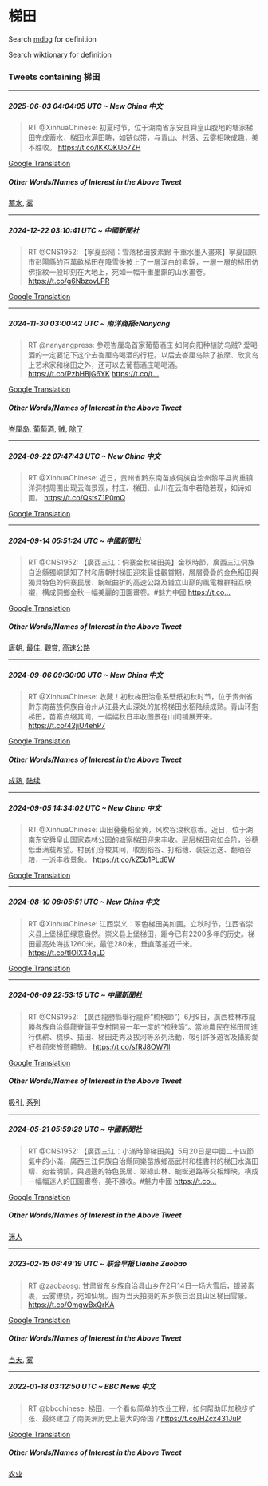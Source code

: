 # 梯田

Search [mdbg](https://www.mdbg.net/chinese/dictionary?page=worddict&wdrst=0&wdqb=梯田) for definition

Search [wiktionary](https://en.wiktionary.org/wiki/梯田) for definition

### Tweets containing 梯田

___
##### 2025-06-03 04:04:05 UTC ~ New China 中文
> RT @XinhuaChinese: 初夏时节，位于湖南省东安县舜皇山腹地的塘家梯田完成蓄水，梯田水满田畴，如链似带，与青山、村落、云雾相映成趣，美不胜收。 https://t.co/IKKQKUo7ZH

[Google Translation](https://translate.google.com/?hi=en&tab=TT&sl=zh-CN&tl=en&op=translate&text=RT+%40XinhuaChinese%3A+%E5%88%9D%E5%A4%8F%E6%97%B6%E8%8A%82%EF%BC%8C%E4%BD%8D%E4%BA%8E%E6%B9%96%E5%8D%97%E7%9C%81%E4%B8%9C%E5%AE%89%E5%8E%BF%E8%88%9C%E7%9A%87%E5%B1%B1%E8%85%B9%E5%9C%B0%E7%9A%84%E5%A1%98%E5%AE%B6%E6%A2%AF%E7%94%B0%E5%AE%8C%E6%88%90%E8%93%84%E6%B0%B4%EF%BC%8C%E6%A2%AF%E7%94%B0%E6%B0%B4%E6%BB%A1%E7%94%B0%E7%95%B4%EF%BC%8C%E5%A6%82%E9%93%BE%E4%BC%BC%E5%B8%A6%EF%BC%8C%E4%B8%8E%E9%9D%92%E5%B1%B1%E3%80%81%E6%9D%91%E8%90%BD%E3%80%81%E4%BA%91%E9%9B%BE%E7%9B%B8%E6%98%A0%E6%88%90%E8%B6%A3%EF%BC%8C%E7%BE%8E%E4%B8%8D%E8%83%9C%E6%94%B6%E3%80%82+https%3A%2F%2Ft.co%2FIKKQKUo7ZH)
##### Other Words/Names of Interest in the Above Tweet
[蓄水](蓄水.md), [雾](雾.md)
___
##### 2024-12-22 03:10:41 UTC ~ 中國新聞社
> RT @CNS1952: 【寧夏彭陽：雪落梯田披素錦 千重水墨入畫來】寧夏固原市彭陽縣的百萬畝梯田在降雪後披上了一層潔白的素錦，一層一層的梯田仿佛指紋一般印刻在大地上，宛如一幅千重墨韻的山水畫卷。 https://t.co/g6NbzovLPR

[Google Translation](https://translate.google.com/?hi=en&tab=TT&sl=zh-CN&tl=en&op=translate&text=RT+%40CNS1952%3A+%E3%80%90%E5%AF%A7%E5%A4%8F%E5%BD%AD%E9%99%BD%EF%BC%9A%E9%9B%AA%E8%90%BD%E6%A2%AF%E7%94%B0%E6%8A%AB%E7%B4%A0%E9%8C%A6+%E5%8D%83%E9%87%8D%E6%B0%B4%E5%A2%A8%E5%85%A5%E7%95%AB%E4%BE%86%E3%80%91%E5%AF%A7%E5%A4%8F%E5%9B%BA%E5%8E%9F%E5%B8%82%E5%BD%AD%E9%99%BD%E7%B8%A3%E7%9A%84%E7%99%BE%E8%90%AC%E7%95%9D%E6%A2%AF%E7%94%B0%E5%9C%A8%E9%99%8D%E9%9B%AA%E5%BE%8C%E6%8A%AB%E4%B8%8A%E4%BA%86%E4%B8%80%E5%B1%A4%E6%BD%94%E7%99%BD%E7%9A%84%E7%B4%A0%E9%8C%A6%EF%BC%8C%E4%B8%80%E5%B1%A4%E4%B8%80%E5%B1%A4%E7%9A%84%E6%A2%AF%E7%94%B0%E4%BB%BF%E4%BD%9B%E6%8C%87%E7%B4%8B%E4%B8%80%E8%88%AC%E5%8D%B0%E5%88%BB%E5%9C%A8%E5%A4%A7%E5%9C%B0%E4%B8%8A%EF%BC%8C%E5%AE%9B%E5%A6%82%E4%B8%80%E5%B9%85%E5%8D%83%E9%87%8D%E5%A2%A8%E9%9F%BB%E7%9A%84%E5%B1%B1%E6%B0%B4%E7%95%AB%E5%8D%B7%E3%80%82+https%3A%2F%2Ft.co%2Fg6NbzovLPR)
___
##### 2024-11-30 03:00:42 UTC ~ 南洋商报eNanyang
> RT @nanyangpress: 参观峇厘岛首家葡萄酒庄 如何向阳种植防鸟贼? 爱喝酒的一定要记下这个去峇厘岛喝酒的行程。以后去峇厘岛除了按摩、欣赏岛上艺术家和梯田之外，还可以去葡萄酒庄喝喝酒。https://t.co/PzbHBjG6YK https://t.co/t…

[Google Translation](https://translate.google.com/?hi=en&tab=TT&sl=zh-CN&tl=en&op=translate&text=RT+%40nanyangpress%3A+%E5%8F%82%E8%A7%82%E5%B3%87%E5%8E%98%E5%B2%9B%E9%A6%96%E5%AE%B6%E8%91%A1%E8%90%84%E9%85%92%E5%BA%84+%E5%A6%82%E4%BD%95%E5%90%91%E9%98%B3%E7%A7%8D%E6%A4%8D%E9%98%B2%E9%B8%9F%E8%B4%BC%3F+%E7%88%B1%E5%96%9D%E9%85%92%E7%9A%84%E4%B8%80%E5%AE%9A%E8%A6%81%E8%AE%B0%E4%B8%8B%E8%BF%99%E4%B8%AA%E5%8E%BB%E5%B3%87%E5%8E%98%E5%B2%9B%E5%96%9D%E9%85%92%E7%9A%84%E8%A1%8C%E7%A8%8B%E3%80%82%E4%BB%A5%E5%90%8E%E5%8E%BB%E5%B3%87%E5%8E%98%E5%B2%9B%E9%99%A4%E4%BA%86%E6%8C%89%E6%91%A9%E3%80%81%E6%AC%A3%E8%B5%8F%E5%B2%9B%E4%B8%8A%E8%89%BA%E6%9C%AF%E5%AE%B6%E5%92%8C%E6%A2%AF%E7%94%B0%E4%B9%8B%E5%A4%96%EF%BC%8C%E8%BF%98%E5%8F%AF%E4%BB%A5%E5%8E%BB%E8%91%A1%E8%90%84%E9%85%92%E5%BA%84%E5%96%9D%E5%96%9D%E9%85%92%E3%80%82https%3A%2F%2Ft.co%2FPzbHBjG6YK+https%3A%2F%2Ft.co%2Ft%E2%80%A6)
##### Other Words/Names of Interest in the Above Tweet
[峇厘岛](峇厘岛.md), [葡萄酒](葡萄酒.md), [贼](贼.md), [除了](除了.md)
___
##### 2024-09-22 07:47:43 UTC ~ New China 中文
> RT @XinhuaChinese: 近日，贵州省黔东南苗族侗族自治州黎平县尚重镇洋洞村周围出现云海景观，村庄、梯田、山川在云海中若隐若现，如诗如画。 https://t.co/QstsZ1P0mQ

[Google Translation](https://translate.google.com/?hi=en&tab=TT&sl=zh-CN&tl=en&op=translate&text=RT+%40XinhuaChinese%3A+%E8%BF%91%E6%97%A5%EF%BC%8C%E8%B4%B5%E5%B7%9E%E7%9C%81%E9%BB%94%E4%B8%9C%E5%8D%97%E8%8B%97%E6%97%8F%E4%BE%97%E6%97%8F%E8%87%AA%E6%B2%BB%E5%B7%9E%E9%BB%8E%E5%B9%B3%E5%8E%BF%E5%B0%9A%E9%87%8D%E9%95%87%E6%B4%8B%E6%B4%9E%E6%9D%91%E5%91%A8%E5%9B%B4%E5%87%BA%E7%8E%B0%E4%BA%91%E6%B5%B7%E6%99%AF%E8%A7%82%EF%BC%8C%E6%9D%91%E5%BA%84%E3%80%81%E6%A2%AF%E7%94%B0%E3%80%81%E5%B1%B1%E5%B7%9D%E5%9C%A8%E4%BA%91%E6%B5%B7%E4%B8%AD%E8%8B%A5%E9%9A%90%E8%8B%A5%E7%8E%B0%EF%BC%8C%E5%A6%82%E8%AF%97%E5%A6%82%E7%94%BB%E3%80%82+https%3A%2F%2Ft.co%2FQstsZ1P0mQ)
___
##### 2024-09-14 05:51:24 UTC ~ 中國新聞社
> RT @CNS1952: 【廣西三江：侗寨金秋梯田美】金秋時節，廣西三江侗族自治縣獨峒鎮知了村和唐朝村梯田迎來最佳觀賞期，層層疊疊的金色稻田與獨具特色的侗寨民居、蜿蜒曲折的高速公路及聳立山巔的風電機群相互映襯，構成侗鄉金秋一幅美麗的田園畫卷。#魅力中國 https://t.co…

[Google Translation](https://translate.google.com/?hi=en&tab=TT&sl=zh-CN&tl=en&op=translate&text=RT+%40CNS1952%3A+%E3%80%90%E5%BB%A3%E8%A5%BF%E4%B8%89%E6%B1%9F%EF%BC%9A%E4%BE%97%E5%AF%A8%E9%87%91%E7%A7%8B%E6%A2%AF%E7%94%B0%E7%BE%8E%E3%80%91%E9%87%91%E7%A7%8B%E6%99%82%E7%AF%80%EF%BC%8C%E5%BB%A3%E8%A5%BF%E4%B8%89%E6%B1%9F%E4%BE%97%E6%97%8F%E8%87%AA%E6%B2%BB%E7%B8%A3%E7%8D%A8%E5%B3%92%E9%8E%AE%E7%9F%A5%E4%BA%86%E6%9D%91%E5%92%8C%E5%94%90%E6%9C%9D%E6%9D%91%E6%A2%AF%E7%94%B0%E8%BF%8E%E4%BE%86%E6%9C%80%E4%BD%B3%E8%A7%80%E8%B3%9E%E6%9C%9F%EF%BC%8C%E5%B1%A4%E5%B1%A4%E7%96%8A%E7%96%8A%E7%9A%84%E9%87%91%E8%89%B2%E7%A8%BB%E7%94%B0%E8%88%87%E7%8D%A8%E5%85%B7%E7%89%B9%E8%89%B2%E7%9A%84%E4%BE%97%E5%AF%A8%E6%B0%91%E5%B1%85%E3%80%81%E8%9C%BF%E8%9C%92%E6%9B%B2%E6%8A%98%E7%9A%84%E9%AB%98%E9%80%9F%E5%85%AC%E8%B7%AF%E5%8F%8A%E8%81%B3%E7%AB%8B%E5%B1%B1%E5%B7%94%E7%9A%84%E9%A2%A8%E9%9B%BB%E6%A9%9F%E7%BE%A4%E7%9B%B8%E4%BA%92%E6%98%A0%E8%A5%AF%EF%BC%8C%E6%A7%8B%E6%88%90%E4%BE%97%E9%84%89%E9%87%91%E7%A7%8B%E4%B8%80%E5%B9%85%E7%BE%8E%E9%BA%97%E7%9A%84%E7%94%B0%E5%9C%92%E7%95%AB%E5%8D%B7%E3%80%82%23%E9%AD%85%E5%8A%9B%E4%B8%AD%E5%9C%8B+https%3A%2F%2Ft.co%E2%80%A6)
##### Other Words/Names of Interest in the Above Tweet
[唐朝](唐朝.md), [最佳](最佳.md), [觀賞](觀賞.md), [高速公路](高速公路.md)
___
##### 2024-09-06 09:30:00 UTC ~ New China 中文
> RT @XinhuaChinese: 收藏！初秋梯田治愈系壁纸初秋时节，位于贵州省黔东南苗族侗族自治州从江县大山深处的加榜梯田水稻陆续成熟。青山环抱梯田，苗寨点缀其间，一幅幅秋日丰收图景在山间铺展开来。 https://t.co/42jiU4ehP7

[Google Translation](https://translate.google.com/?hi=en&tab=TT&sl=zh-CN&tl=en&op=translate&text=RT+%40XinhuaChinese%3A+%E6%94%B6%E8%97%8F%EF%BC%81%E5%88%9D%E7%A7%8B%E6%A2%AF%E7%94%B0%E6%B2%BB%E6%84%88%E7%B3%BB%E5%A3%81%E7%BA%B8%E5%88%9D%E7%A7%8B%E6%97%B6%E8%8A%82%EF%BC%8C%E4%BD%8D%E4%BA%8E%E8%B4%B5%E5%B7%9E%E7%9C%81%E9%BB%94%E4%B8%9C%E5%8D%97%E8%8B%97%E6%97%8F%E4%BE%97%E6%97%8F%E8%87%AA%E6%B2%BB%E5%B7%9E%E4%BB%8E%E6%B1%9F%E5%8E%BF%E5%A4%A7%E5%B1%B1%E6%B7%B1%E5%A4%84%E7%9A%84%E5%8A%A0%E6%A6%9C%E6%A2%AF%E7%94%B0%E6%B0%B4%E7%A8%BB%E9%99%86%E7%BB%AD%E6%88%90%E7%86%9F%E3%80%82%E9%9D%92%E5%B1%B1%E7%8E%AF%E6%8A%B1%E6%A2%AF%E7%94%B0%EF%BC%8C%E8%8B%97%E5%AF%A8%E7%82%B9%E7%BC%80%E5%85%B6%E9%97%B4%EF%BC%8C%E4%B8%80%E5%B9%85%E5%B9%85%E7%A7%8B%E6%97%A5%E4%B8%B0%E6%94%B6%E5%9B%BE%E6%99%AF%E5%9C%A8%E5%B1%B1%E9%97%B4%E9%93%BA%E5%B1%95%E5%BC%80%E6%9D%A5%E3%80%82+https%3A%2F%2Ft.co%2F42jiU4ehP7)
##### Other Words/Names of Interest in the Above Tweet
[成熟](成熟.md), [陆续](陆续.md)
___
##### 2024-09-05 14:34:02 UTC ~ New China 中文
> RT @XinhuaChinese: 山田叠叠稻金黄，风吹谷浪秋意香。近日，位于湖南东安舜皇山国家森林公园的塘家梯田迎来丰收。层层梯田宛如金阶，谷穗低垂满载希望。村民们穿梭其间，收割稻谷、打稻穗、装袋运送、翻晒谷粮，一派丰收景象。 https://t.co/kZ5b1PLd6W

[Google Translation](https://translate.google.com/?hi=en&tab=TT&sl=zh-CN&tl=en&op=translate&text=RT+%40XinhuaChinese%3A+%E5%B1%B1%E7%94%B0%E5%8F%A0%E5%8F%A0%E7%A8%BB%E9%87%91%E9%BB%84%EF%BC%8C%E9%A3%8E%E5%90%B9%E8%B0%B7%E6%B5%AA%E7%A7%8B%E6%84%8F%E9%A6%99%E3%80%82%E8%BF%91%E6%97%A5%EF%BC%8C%E4%BD%8D%E4%BA%8E%E6%B9%96%E5%8D%97%E4%B8%9C%E5%AE%89%E8%88%9C%E7%9A%87%E5%B1%B1%E5%9B%BD%E5%AE%B6%E6%A3%AE%E6%9E%97%E5%85%AC%E5%9B%AD%E7%9A%84%E5%A1%98%E5%AE%B6%E6%A2%AF%E7%94%B0%E8%BF%8E%E6%9D%A5%E4%B8%B0%E6%94%B6%E3%80%82%E5%B1%82%E5%B1%82%E6%A2%AF%E7%94%B0%E5%AE%9B%E5%A6%82%E9%87%91%E9%98%B6%EF%BC%8C%E8%B0%B7%E7%A9%97%E4%BD%8E%E5%9E%82%E6%BB%A1%E8%BD%BD%E5%B8%8C%E6%9C%9B%E3%80%82%E6%9D%91%E6%B0%91%E4%BB%AC%E7%A9%BF%E6%A2%AD%E5%85%B6%E9%97%B4%EF%BC%8C%E6%94%B6%E5%89%B2%E7%A8%BB%E8%B0%B7%E3%80%81%E6%89%93%E7%A8%BB%E7%A9%97%E3%80%81%E8%A3%85%E8%A2%8B%E8%BF%90%E9%80%81%E3%80%81%E7%BF%BB%E6%99%92%E8%B0%B7%E7%B2%AE%EF%BC%8C%E4%B8%80%E6%B4%BE%E4%B8%B0%E6%94%B6%E6%99%AF%E8%B1%A1%E3%80%82+https%3A%2F%2Ft.co%2FkZ5b1PLd6W)
___
##### 2024-08-10 08:05:51 UTC ~ New China 中文
> RT @XinhuaChinese: 江西崇义：翠色梯田美如画。立秋时节，江西省崇义县上堡梯田绿意盎然。崇义县上堡梯田，距今已有2200多年的历史。梯田最高处海拔1260米，最低280米，垂直落差近千米。 https://t.co/tIOIX34qLD

[Google Translation](https://translate.google.com/?hi=en&tab=TT&sl=zh-CN&tl=en&op=translate&text=RT+%40XinhuaChinese%3A+%E6%B1%9F%E8%A5%BF%E5%B4%87%E4%B9%89%EF%BC%9A%E7%BF%A0%E8%89%B2%E6%A2%AF%E7%94%B0%E7%BE%8E%E5%A6%82%E7%94%BB%E3%80%82%E7%AB%8B%E7%A7%8B%E6%97%B6%E8%8A%82%EF%BC%8C%E6%B1%9F%E8%A5%BF%E7%9C%81%E5%B4%87%E4%B9%89%E5%8E%BF%E4%B8%8A%E5%A0%A1%E6%A2%AF%E7%94%B0%E7%BB%BF%E6%84%8F%E7%9B%8E%E7%84%B6%E3%80%82%E5%B4%87%E4%B9%89%E5%8E%BF%E4%B8%8A%E5%A0%A1%E6%A2%AF%E7%94%B0%EF%BC%8C%E8%B7%9D%E4%BB%8A%E5%B7%B2%E6%9C%892200%E5%A4%9A%E5%B9%B4%E7%9A%84%E5%8E%86%E5%8F%B2%E3%80%82%E6%A2%AF%E7%94%B0%E6%9C%80%E9%AB%98%E5%A4%84%E6%B5%B7%E6%8B%941260%E7%B1%B3%EF%BC%8C%E6%9C%80%E4%BD%8E280%E7%B1%B3%EF%BC%8C%E5%9E%82%E7%9B%B4%E8%90%BD%E5%B7%AE%E8%BF%91%E5%8D%83%E7%B1%B3%E3%80%82+https%3A%2F%2Ft.co%2FtIOIX34qLD)
___
##### 2024-06-09 22:53:15 UTC ~ 中國新聞社
> RT @CNS1952: 【廣西龍勝縣舉行龍脊“梳秧節”】6月9日，廣西桂林市龍勝各族自治縣龍脊鎮平安村開展一年一度的“梳秧節”。當地農民在梯田間進行偶耕、梳秧、插田、梯田走秀及拔河等系列活動，吸引許多遊客及攝影愛好者前來旅遊體驗。 https://t.co/sfRJ8OW7ll

[Google Translation](https://translate.google.com/?hi=en&tab=TT&sl=zh-CN&tl=en&op=translate&text=RT+%40CNS1952%3A+%E3%80%90%E5%BB%A3%E8%A5%BF%E9%BE%8D%E5%8B%9D%E7%B8%A3%E8%88%89%E8%A1%8C%E9%BE%8D%E8%84%8A%E2%80%9C%E6%A2%B3%E7%A7%A7%E7%AF%80%E2%80%9D%E3%80%916%E6%9C%889%E6%97%A5%EF%BC%8C%E5%BB%A3%E8%A5%BF%E6%A1%82%E6%9E%97%E5%B8%82%E9%BE%8D%E5%8B%9D%E5%90%84%E6%97%8F%E8%87%AA%E6%B2%BB%E7%B8%A3%E9%BE%8D%E8%84%8A%E9%8E%AE%E5%B9%B3%E5%AE%89%E6%9D%91%E9%96%8B%E5%B1%95%E4%B8%80%E5%B9%B4%E4%B8%80%E5%BA%A6%E7%9A%84%E2%80%9C%E6%A2%B3%E7%A7%A7%E7%AF%80%E2%80%9D%E3%80%82%E7%95%B6%E5%9C%B0%E8%BE%B2%E6%B0%91%E5%9C%A8%E6%A2%AF%E7%94%B0%E9%96%93%E9%80%B2%E8%A1%8C%E5%81%B6%E8%80%95%E3%80%81%E6%A2%B3%E7%A7%A7%E3%80%81%E6%8F%92%E7%94%B0%E3%80%81%E6%A2%AF%E7%94%B0%E8%B5%B0%E7%A7%80%E5%8F%8A%E6%8B%94%E6%B2%B3%E7%AD%89%E7%B3%BB%E5%88%97%E6%B4%BB%E5%8B%95%EF%BC%8C%E5%90%B8%E5%BC%95%E8%A8%B1%E5%A4%9A%E9%81%8A%E5%AE%A2%E5%8F%8A%E6%94%9D%E5%BD%B1%E6%84%9B%E5%A5%BD%E8%80%85%E5%89%8D%E4%BE%86%E6%97%85%E9%81%8A%E9%AB%94%E9%A9%97%E3%80%82+https%3A%2F%2Ft.co%2FsfRJ8OW7ll)
##### Other Words/Names of Interest in the Above Tweet
[吸引](吸引.md), [系列](系列.md)
___
##### 2024-05-21 05:59:29 UTC ~ 中國新聞社
> RT @CNS1952: 【廣西三江：小滿時節梯田美】5月20日是中國二十四節氣中的小滿，廣西三江侗族自治縣同樂苗族鄉高武村和桂書村的梯田水滿田疇、宛若明鏡，與週邊的特色民居、翠綠山林、蜿蜒道路等交相輝映，構成一幅幅迷人的田園畫卷，美不勝收。#魅力中國 https://t.co…

[Google Translation](https://translate.google.com/?hi=en&tab=TT&sl=zh-CN&tl=en&op=translate&text=RT+%40CNS1952%3A+%E3%80%90%E5%BB%A3%E8%A5%BF%E4%B8%89%E6%B1%9F%EF%BC%9A%E5%B0%8F%E6%BB%BF%E6%99%82%E7%AF%80%E6%A2%AF%E7%94%B0%E7%BE%8E%E3%80%915%E6%9C%8820%E6%97%A5%E6%98%AF%E4%B8%AD%E5%9C%8B%E4%BA%8C%E5%8D%81%E5%9B%9B%E7%AF%80%E6%B0%A3%E4%B8%AD%E7%9A%84%E5%B0%8F%E6%BB%BF%EF%BC%8C%E5%BB%A3%E8%A5%BF%E4%B8%89%E6%B1%9F%E4%BE%97%E6%97%8F%E8%87%AA%E6%B2%BB%E7%B8%A3%E5%90%8C%E6%A8%82%E8%8B%97%E6%97%8F%E9%84%89%E9%AB%98%E6%AD%A6%E6%9D%91%E5%92%8C%E6%A1%82%E6%9B%B8%E6%9D%91%E7%9A%84%E6%A2%AF%E7%94%B0%E6%B0%B4%E6%BB%BF%E7%94%B0%E7%96%87%E3%80%81%E5%AE%9B%E8%8B%A5%E6%98%8E%E9%8F%A1%EF%BC%8C%E8%88%87%E9%80%B1%E9%82%8A%E7%9A%84%E7%89%B9%E8%89%B2%E6%B0%91%E5%B1%85%E3%80%81%E7%BF%A0%E7%B6%A0%E5%B1%B1%E6%9E%97%E3%80%81%E8%9C%BF%E8%9C%92%E9%81%93%E8%B7%AF%E7%AD%89%E4%BA%A4%E7%9B%B8%E8%BC%9D%E6%98%A0%EF%BC%8C%E6%A7%8B%E6%88%90%E4%B8%80%E5%B9%85%E5%B9%85%E8%BF%B7%E4%BA%BA%E7%9A%84%E7%94%B0%E5%9C%92%E7%95%AB%E5%8D%B7%EF%BC%8C%E7%BE%8E%E4%B8%8D%E5%8B%9D%E6%94%B6%E3%80%82%23%E9%AD%85%E5%8A%9B%E4%B8%AD%E5%9C%8B+https%3A%2F%2Ft.co%E2%80%A6)
##### Other Words/Names of Interest in the Above Tweet
[迷人](迷人.md)
___
##### 2023-02-15 06:49:19 UTC ~ 联合早报 Lianhe Zaobao
> RT @zaobaosg: 甘肃省东乡族自治县山乡在2月14日一场大雪后，银装素裹，云雾缭绕，宛如仙境。图为当天拍摄的东乡族自治县山区梯田雪景。https://t.co/OmgwBxQrKA

[Google Translation](https://translate.google.com/?hi=en&tab=TT&sl=zh-CN&tl=en&op=translate&text=RT+%40zaobaosg%3A+%E7%94%98%E8%82%83%E7%9C%81%E4%B8%9C%E4%B9%A1%E6%97%8F%E8%87%AA%E6%B2%BB%E5%8E%BF%E5%B1%B1%E4%B9%A1%E5%9C%A82%E6%9C%8814%E6%97%A5%E4%B8%80%E5%9C%BA%E5%A4%A7%E9%9B%AA%E5%90%8E%EF%BC%8C%E9%93%B6%E8%A3%85%E7%B4%A0%E8%A3%B9%EF%BC%8C%E4%BA%91%E9%9B%BE%E7%BC%AD%E7%BB%95%EF%BC%8C%E5%AE%9B%E5%A6%82%E4%BB%99%E5%A2%83%E3%80%82%E5%9B%BE%E4%B8%BA%E5%BD%93%E5%A4%A9%E6%8B%8D%E6%91%84%E7%9A%84%E4%B8%9C%E4%B9%A1%E6%97%8F%E8%87%AA%E6%B2%BB%E5%8E%BF%E5%B1%B1%E5%8C%BA%E6%A2%AF%E7%94%B0%E9%9B%AA%E6%99%AF%E3%80%82https%3A%2F%2Ft.co%2FOmgwBxQrKA)
##### Other Words/Names of Interest in the Above Tweet
[当天](当天.md), [雾](雾.md)
___
##### 2022-01-18 03:12:50 UTC ~ BBC News 中文
> RT @bbcchinese: 梯田，一个看似简单的农业工程，如何帮助印加稳步扩张、最终建立了南美洲历史上最大的帝国？https://t.co/HZcx431JuP

[Google Translation](https://translate.google.com/?hi=en&tab=TT&sl=zh-CN&tl=en&op=translate&text=RT+%40bbcchinese%3A+%E6%A2%AF%E7%94%B0%EF%BC%8C%E4%B8%80%E4%B8%AA%E7%9C%8B%E4%BC%BC%E7%AE%80%E5%8D%95%E7%9A%84%E5%86%9C%E4%B8%9A%E5%B7%A5%E7%A8%8B%EF%BC%8C%E5%A6%82%E4%BD%95%E5%B8%AE%E5%8A%A9%E5%8D%B0%E5%8A%A0%E7%A8%B3%E6%AD%A5%E6%89%A9%E5%BC%A0%E3%80%81%E6%9C%80%E7%BB%88%E5%BB%BA%E7%AB%8B%E4%BA%86%E5%8D%97%E7%BE%8E%E6%B4%B2%E5%8E%86%E5%8F%B2%E4%B8%8A%E6%9C%80%E5%A4%A7%E7%9A%84%E5%B8%9D%E5%9B%BD%EF%BC%9Fhttps%3A%2F%2Ft.co%2FHZcx431JuP)
##### Other Words/Names of Interest in the Above Tweet
[农业](农业.md)
